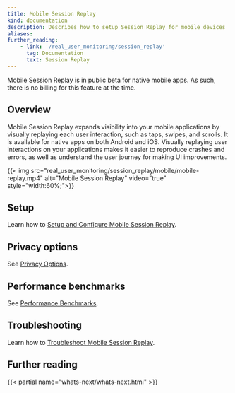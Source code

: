 ```yaml
---
title: Mobile Session Replay
kind: documentation
description: Describes how to setup Session Replay for mobile devices
aliases:
further_reading:
    - link: '/real_user_monitoring/session_replay'
      tag: Documentation
      text: Session Replay
---
```


<div class="alert alert-warning">
Mobile Session Replay is in public beta for native mobile apps. As such, there is no billing for this feature at the time.
</div>

## Overview

Mobile Session Replay expands visibility into your mobile applications by visually replaying each user interaction, such as taps, swipes, and scrolls. It is available for native apps on both Android and iOS. Visually replaying user interactions on your applications makes it easier to reproduce crashes and errors, as well as understand the user journey for making UI improvements.

{{< img src="real_user_monitoring/session_replay/mobile/mobile-replay.mp4" alt="Mobile Session Replay" video="true" style="width:60%;">}}

## Setup

Learn how to [Setup and Configure Mobile Session Replay][1].
## Privacy options

See [Privacy Options][2].

## Performance benchmarks

See [Performance Benchmarks][3].

## Troubleshooting

Learn how to [Troubleshoot Mobile Session Replay][4].

## Further reading

{{< partial name="whats-next/whats-next.html" >}}

[1]: /real_user_monitoring/session_replay/mobile/setup_and_configuration
[2]: /real_user_monitoring/session_replay/mobile/privacy_options
[3]: /real_user_monitoring/session_replay/mobile/performance_benchmarks
[4]: /real_user_monitoring/session_replay/mobile/troubleshooting
